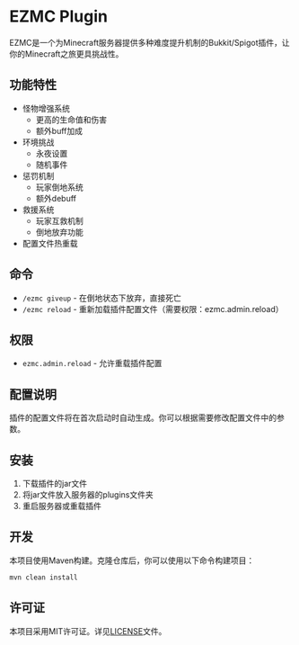 # EZMC Plugin

EZMC是一个为Minecraft服务器提供多种难度提升机制的Bukkit/Spigot插件，让你的Minecraft之旅更具挑战性。

## 功能特性

- 怪物增强系统
  - 更高的生命值和伤害
  - 额外buff加成
- 环境挑战
  - 永夜设置
  - 随机事件
- 惩罚机制
  - 玩家倒地系统
  - 额外debuff
- 救援系统
  - 玩家互救机制
  - 倒地放弃功能
- 配置文件热重载

## 命令

- `/ezmc giveup` - 在倒地状态下放弃，直接死亡
- `/ezmc reload` - 重新加载插件配置文件（需要权限：ezmc.admin.reload）

## 权限

- `ezmc.admin.reload` - 允许重载插件配置

## 配置说明

插件的配置文件将在首次启动时自动生成。你可以根据需要修改配置文件中的参数。

## 安装

1. 下载插件的jar文件
2. 将jar文件放入服务器的plugins文件夹
3. 重启服务器或重载插件

## 开发

本项目使用Maven构建。克隆仓库后，你可以使用以下命令构建项目：

```bash
mvn clean install
```

## 许可证

本项目采用MIT许可证。详见[LICENSE](LICENSE)文件。